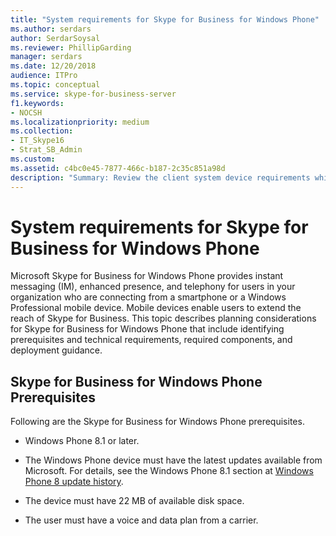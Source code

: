 ```yaml
---
title: "System requirements for Skype for Business for Windows Phone"
ms.author: serdars
author: SerdarSoysal
ms.reviewer: PhillipGarding
manager: serdars
ms.date: 12/20/2018
audience: ITPro
ms.topic: conceptual
ms.service: skype-for-business-server
f1.keywords:
- NOCSH
ms.localizationpriority: medium
ms.collection: 
- IT_Skype16
- Strat_SB_Admin
ms.custom: 
ms.assetid: c4bc0e45-7877-466c-b187-2c35c851a98d
description: "Summary: Review the client system device requirements while planning for Skype for Business Server."
---
```


# System requirements for Skype for Business for Windows Phone
 
 
Microsoft Skype for Business for Windows Phone provides instant messaging (IM), enhanced presence, and telephony for users in your organization who are connecting from a smartphone or a Windows Professional mobile device. Mobile devices enable users to extend the reach of Skype for Business. This topic describes planning considerations for Skype for Business for Windows Phone that include identifying prerequisites and technical requirements, required components, and deployment guidance.
  
## Skype for Business for Windows Phone Prerequisites

Following are the Skype for Business for Windows Phone prerequisites.
  
- Windows Phone 8.1 or later.
    
- The Windows Phone device must have the latest updates available from Microsoft. For details, see the Windows Phone 8.1 section at [Windows Phone 8 update history](https://go.microsoft.com/fwlink/p/?LinkID=281961).
    
- The device must have 22 MB of available disk space.
    
- The user must have a voice and data plan from a carrier.
    

